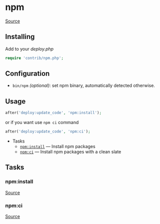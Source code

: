 <!-- DO NOT EDIT THIS FILE! -->
<!-- Instead edit contrib/npm.php -->
<!-- Then run bin/docgen -->

# npm

[Source](/contrib/npm.php)


## Installing

Add to your _deploy.php_

~~~php
require 'contrib/npm.php';
~~~

## Configuration

- `bin/npm` *(optional)*: set npm binary, automatically detected otherwise.

## Usage

~~~php
after('deploy:update_code', 'npm:install');
~~~

or if you want use `npm ci` command
~~~php
after('deploy:update_code', 'npm:ci');
~~~



* Tasks
  * [`npm:install`](#npm:install) — Install npm packages
  * [`npm:ci`](#npm:ci) — Install npm packages with a clean slate


## Tasks
### npm:install
[Source](/contrib/npm.php#L34)



### npm:ci
[Source](/contrib/npm.php#L50)



